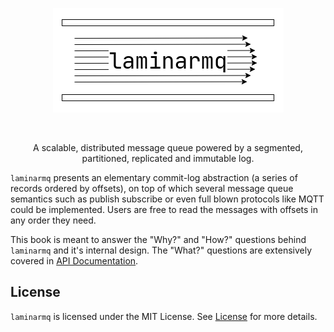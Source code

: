 <p align="center">
  <img src="https://raw.githubusercontent.com/arindas/laminarmq/assets/assets/logo.png" alt="laminarmq">
</p>

<p align="center">
  <a href="https://github.com/arindas/laminarmq/actions/workflows/laminarmq-book.yml">
  <img src="https://github.com/arindas/laminarmq/actions/workflows/laminarmq-book.yml/badge.svg" alt=""/>
  </a>
</p>

<p align="center">
A scalable, distributed message queue powered by a segmented, partitioned, replicated and immutable log.
</p>

`laminarmq` presents an elementary commit-log abstraction (a series of records ordered by offsets), on top of which
several message queue semantics such as publish subscribe or even full blown protocols like MQTT could be implemented.
Users are free to read the messages with offsets in any order they need.

This book is meant to answer the "Why?" and "How?" questions behind `laminarmq` and it's internal design. The "What?"
questions are extensively covered in [API Documentation](https://docs.rs/laminarmq).

## License
`laminarmq` is licensed under the MIT License. See [License](./LICENSE) for more details.
